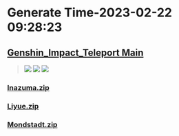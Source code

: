 # Generate Time-2023-02-22 09:28:23

## [Genshin_Impact_Teleport Main](https://github.com/Sam5440/Genshin_Impact_Teleport)

>![](https://komarev.com/ghpvc/?username=done439)
>![](https://komarev.com/ghpvc/?username=done438)
>![](https://komarev.com/ghpvc/?username=done437)

### [Inazuma.zip](https://raw.githubusercontent.com/Sam5440/Genshin_Impact_Teleport/download/ManualCollectPoint/OtherPoint/FishPond/Inazuma.zip)

### [Liyue.zip](https://raw.githubusercontent.com/Sam5440/Genshin_Impact_Teleport/download/ManualCollectPoint/OtherPoint/FishPond/Liyue.zip)

### [Mondstadt.zip](https://raw.githubusercontent.com/Sam5440/Genshin_Impact_Teleport/download/ManualCollectPoint/OtherPoint/FishPond/Mondstadt.zip)

